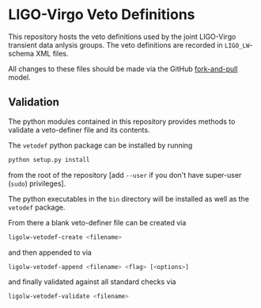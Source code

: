 LIGO-Virgo Veto Definitions
===========================

This repository hosts the veto definitions used by the joint LIGO-Virgo transient data anlysis groups.
The veto definitions are recorded in `LIGO_LW`-schema XML files.

All changes to these files should be made via the GitHub [fork-and-pull](https://guides.github.com/introduction/flow/) model.

Validation
----------
The python modules contained in this repository provides methods to validate a veto-definer file and its contents.

The `vetodef` python package can be installed by running

```python
python setup.py install
```

from the root of the repository [add `--user` if you don't have super-user (`sudo`) privileges].

The python executables in the `bin` directory will be installed as well as the `vetodef` package.

From there a blank veto-definer file can be created via

```bash
ligolw-vetodef-create <filename>
```

and then appended to via

```bash
ligolw-vetodef-append <filename> <flag> [<options>]
```

and finally validated against all standard checks via

```bash
ligolw-vetodef-validate <filename>
```
